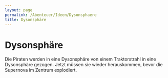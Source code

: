 ```yaml
---
layout: page
permalink: /Abenteuer/Ideen/Dysonsphaere
title: Dysonsphäre
---
```


# Dysonsphäre

Die Piraten werden in eine Dysonsphäre von einem Traktorstrahl in eine Dysonsphäre gezogen. Jetzt müssen sie wieder herauskommen, bevor die Supernova im Zentrum explodiert.

